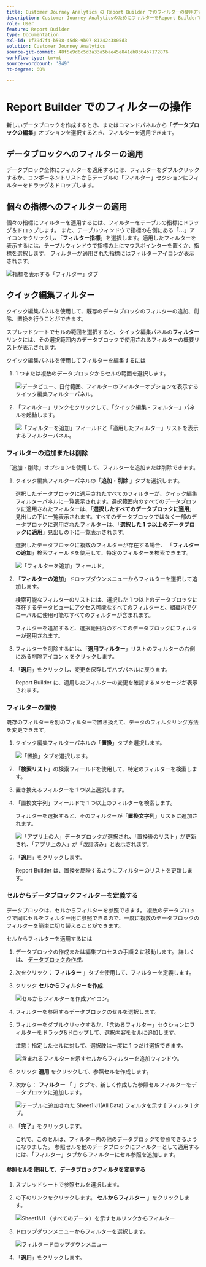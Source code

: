 ```yaml
---
title: Customer Journey Analytics の Report Builder でのフィルターの使用方法
description: Customer Journey AnalyticsのためにフィルターをReport Builderで使用する方法を説明します
role: User
feature: Report Builder
type: Documentation
exl-id: 1f39d7f4-b508-45d8-9b97-81242c3805d3
solution: Customer Journey Analytics
source-git-commit: 48f5e9d6c5d3a33a5bae45e841eb8364b7172876
workflow-type: tm+mt
source-wordcount: '849'
ht-degree: 60%

---
```


# Report Builder でのフィルターの操作

新しいデータブロックを作成するとき、またはコマンドパネルから「**データブロックの編集**」オプションを選択するとき、フィルターを適用できます。

## データブロックへのフィルターの適用

データブロック全体にフィルターを適用するには、フィルターをダブルクリックするか、コンポーネントリストからテーブルの「フィルター」セクションにフィルターをドラッグ＆ドロップします。

## 個々の指標へのフィルターの適用

個々の指標にフィルターを適用するには、フィルターをテーブルの指標にドラッグ＆ドロップします。 また、テーブルウィンドウで指標の右側にある「**...**」アイコンをクリックし、「**フィルター指標**」を選択します。適用したフィルターを表示するには、テーブルウィンドウで指標の上にマウスポインターを置くか、指標を選択します。 フィルターが適用された指標にはフィルターアイコンが表示されます。

![指標を表示する「フィルター」タブ](./assets/filter_by.png)

## クイック編集フィルター

クイック編集パネルを使用して、既存のデータブロックのフィルターの追加、削除、置換を行うことができます。

スプレッドシートでセルの範囲を選択すると、クイック編集パネルの&#x200B;**フィルター**&#x200B;リンクには、その選択範囲内のデータブロックで使用されるフィルターの概要リストが表示されます。

クイック編集パネルを使用してフィルターを編集するには

1. 1 つまたは複数のデータブロックからセルの範囲を選択します。

   ![データビュー、日付範囲、フィルターのフィルターオプションを表示するクイック編集フィルターパネル。](./assets/select_multiple_dbs.png)

1. 「フィルター」リンクをクリックして、「クイック編集 - フィルター」パネルを起動します。

   ![「フィルターを追加」フィールドと「適用したフィルター」リストを表示するフィルターパネル。](./assets/quick_edit_filters.png)

### フィルターの追加または削除

「追加・削除」オプションを使用して、フィルターを追加または削除できます。

1. クイック編集フィルターパネルの「**追加・削除** 」タブを選択します。

   選択したデータブロックに適用されたすべてのフィルターが、クイック編集フィルタ－パネルに一覧表示されます。選択範囲内のすべてのデータブロックに適用されたフィルターは、「**選択したすべてのデータブロックに適用**」見出しの下に一覧表示されます。すべてのデータブロックではなく一部のデータブロックに適用されたフィルターは、「**選択した 1 つ以上のデータブロックに適用**」見出しの下に一覧表示されます。

   選択したデータブロックに複数のフィルターが存在する場合、 「**フィルターの追加**」検索フィールドを使用して、特定のフィルターを検索できます。

   ![「フィルターを追加」フィールド。](./assets/add_filter.png)

1. 「**フィルターの追加**」ドロップダウンメニューからフィルターを選択して追加します。

   検索可能なフィルターのリストには、選択した 1 つ以上のデータブロックに存在するデータビューにアクセス可能なすべてのフィルターと、組織内でグローバルに使用可能なすべてのフィルターが含まれます。

   フィルターを追加すると、選択範囲内のすべてのデータブロックにフィルターが適用されます。

1. フィルターを削除するには、「**適用フィルター**」リストのフィルターの右側にある削除アイコン **x** をクリックします。

1. 「**適用**」をクリックし、変更を保存してハブパネルに戻ります。

   Report Builder に、適用したフィルターの変更を確認するメッセージが表示されます。

### フィルターの置換

既存のフィルターを別のフィルターで置き換えて、データのフィルタリング方法を変更できます。

1. クイック編集フィルターパネルの「**置換**」タブを選択します。

   ![「置換」タブを選択します。](./assets/replace_filter.png)

1. 「**検索リスト**」の検索フィールドを使用して、特定のフィルターを検索します。

1. 置き換えるフィルターを 1 つ以上選択します。

1. 「置換文字列」フィールドで 1 つ以上のフィルターを検索します。

   フィルターを選択すると、そのフィルターが「**置換文字列**」リストに追加されます。

   ![「アプリ上の人」データブロックが選択され、「置換後のリスト」が更新され、「アプリ上の人」が「改訂済み」と表示されます。](./assets/replace_screen_new.png)

1. 「**適用**」をクリックします。

   Report Builder は、置換を反映するようにフィルターのリストを更新します。

### セルからデータブロックフィルターを定義する

データブロックは、セルからフィルターを参照できます。 複数のデータブロックで同じセルをフィルター用に参照できるので、一度に複数のデータブロックのフィルターを簡単に切り替えることができます。

セルからフィルターを適用するには

1. データブロックの作成または編集プロセスの手順 2 に移動します。 詳しくは、 [データブロックの作成](./create-a-data-block.md).
1. 次をクリック： **フィルター** 」タブを使用して、フィルターを定義します。
1. クリック **セルからフィルターを作成**.

   ![セルからフィルターを作成アイコン。](./assets/create-filter-from-cell.png)

1. フィルターを参照するデータブロックのセルを選択します。

1. フィルターをダブルクリックするか、「含めるフィルター」セクションにフィルターをドラッグ&amp;ドロップして、選択内容をセルに追加します。

   注意：指定したセルに対して、選択肢は一度に 1 つだけ選択できます。

   ![含まれるフィルターを示すセルからフィルターを追加ウィンドウ。](./assets/select-filters.png)

1. クリック **適用** をクリックして、参照セルを作成します。

1. 次から： **フィルター** 「 」タブで、新しく作成した参照セルフィルターをデータブロックに追加します。

   ![テーブルに追加された Sheet1!J1(All Data) フィルタを示す [ フィルタ ] タブ。](./assets/reference-cell-filter.png)

1. 「**完了**」をクリックします。

   これで、このセルは、フィルター内の他のデータブロックで参照できるようになりました。 参照セルを他のデータブロックにフィルターとして適用するには、「フィルター」タブからフィルターにセル参照を追加します。

#### 参照セルを使用して、データブロックフィルタを変更する

1. スプレッドシートで参照セルを選択します。

1. の下のリンクをクリックします。 **セルからフィルター** 」をクリックします。

   ![Sheet1!J1 （すべてのデータ）を示すセルリンクからフィルター](./assets/filters-from-cell-link.png)

1. ドロップダウンメニューからフィルターを選択します。

   ![フィルタードロップダウンメニュー](./assets/filter-drop-down.png)

1. 「**適用**」をクリックします。
